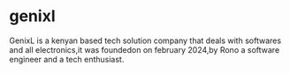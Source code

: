 # genixl
GenixL is a kenyan based tech solution company that deals with softwares and all electronics,it was foundedon on february 2024,by Rono a software engineer and a tech enthusiast.

